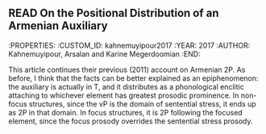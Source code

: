 ## READ On the Positional Distribution of an Armenian Auxiliary
:PROPERTIES:
:CUSTOM_ID: kahnemuyipour2017
:YEAR:      2017
:AUTHOR:    Kahnemuyipour, Arsalan and Karine Megerdoomian
:END:

This article continues their previous (2011) account on Armenian 2P. As before, I think that the facts can be better explained as an epiphenomenon: the auxiliary is actually in T, and it distributes as a phonological enclitic attaching to whichever element has greatest prosodic prominence. In non-focus structures, since the vP is the domain of sentential stress, it ends up as 2P in that domain. In focus structures, it is 2P following the focused element, since the focus prosody overrides the sentential stress prosody.